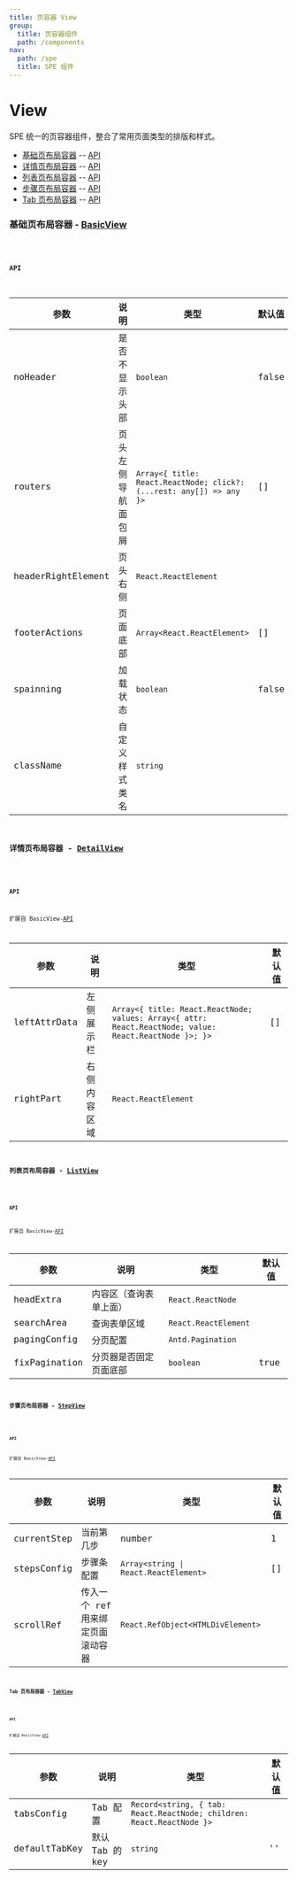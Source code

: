 ```yaml
---
title: 页容器 View
group:
  title: 页容器组件
  path: /components
nav:
  path: /spe
  title: SPE 组件
---
```


# View

SPE 统一的页容器组件，整合了常用页面类型的排版和样式。

- [基础页布局容器](#基础页布局容器---basicview) -- [API](#api)
- [详情页布局容器](#详情页布局容器---detailview) -- [API](#api-1)
- [列表页布局容器](#列表页布局容器---listview) -- [API](#api-2)
- [步骤页布局容器](#步骤页布局容器---stepview) -- [API](#api-3)
- [Tab 页布局容器](#tab-页布局容器---tabview) -- [API](#api-4)

### 基础页布局容器 - [BasicView](#基础页布局容器---basicview)

<code src="./demos/basic.tsx" iframe="500px" />

#### API

| 参数 | 说明 | 类型 | 默认值 |
| --- | --- | --- | --- |
| noHeader | 是否不显示头部 | `boolean` | false |
| routers | 页头左侧导航面包屑 | `Array<{ title: React.ReactNode; click?: (...rest: any[]) => any }>` | [] |
| headerRightElement | 页头右侧 | `React.ReactElement` |  |
| footerActions | 页面底部 | `Array<React.ReactElement>` | [] |
| spainning | 加载状态 | `boolean` | false |
| className | 自定义样式类名 | `string` |  |

### 详情页布局容器 - [DetailView](#详情页布局容器---detailview)

<code src="./demos/detail.tsx" iframe="500px" />

#### API

扩展自 BasicView-[API](#api)

| 参数 | 说明 | 类型 | 默认值 |
| --- | --- | --- | --- |
| leftAttrData | 左侧展示栏 | `Array<{ title: React.ReactNode; values: Array<{ attr: React.ReactNode; value: React.ReactNode }>; }>` | [] |
| rightPart | 右侧内容区域 | `React.ReactElement` |  |

### 列表页布局容器 - [ListView](#列表页布局容器---listview)

<code src="./demos/list.tsx" iframe="500px" />

#### API

扩展自 BasicView-[API](#api)

| 参数          | 说明                   | 类型                 | 默认值 |
| ------------- | ---------------------- | -------------------- | ------ |
| headExtra     | 内容区（查询表单上面） | `React.ReactNode`    |        |
| searchArea    | 查询表单区域           | `React.ReactElement` |        |
| pagingConfig  | 分页配置               | `Antd.Pagination`    |        |
| fixPagination | 分页器是否固定页面底部 | `boolean`            | true   |

### 步骤页布局容器 - [StepView](#步骤页布局容器---stepview)

<code src="./demos/step.tsx" iframe="500px" />

#### API

扩展自 BasicView-[API](#api)

| 参数        | 说明                              | 类型                                  | 默认值 |
| ----------- | --------------------------------- | ------------------------------------- | ------ |
| currentStep | 当前第几步                        | number                                | 1      |
| stepsConfig | 步骤条配置                        | `Array<string \| React.ReactElement>` | []     |
| scrollRef   | 传入一个 ref 用来绑定页面滚动容器 | `React.RefObject<HTMLDivElement>`     |        |

### Tab 页布局容器 - [TabView](#tab-页布局容器---tabview)

<code src="./demos/tab.tsx" iframe="500px" />

#### API

扩展自 BasicView-[API](#api)

| 参数 | 说明 | 类型 | 默认值 |
| --- | --- | --- | --- |
| tabsConfig | Tab 配置 | `Record<string, { tab: React.ReactNode; children: React.ReactNode }>` |  |
| defaultTabKey | 默认 Tab 的 key | `string` | '' |
